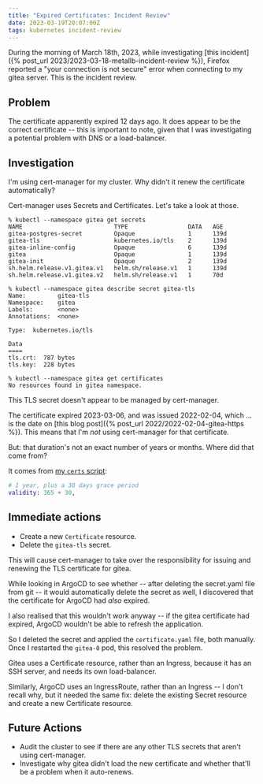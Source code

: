 ```yaml
---
title: "Expired Certificates: Incident Review"
date: 2023-03-19T20:07:00Z
tags: kubernetes incident-review
---
```


During the morning of March 18th, 2023, while investigating [this incident]({% post_url
2023/2023-03-18-metallb-incident-review %}), Firefox reported a "your connection is not secure" error when connecting to
my gitea server. This is the incident review.

## Problem

The certificate apparently expired 12 days ago. It does appear to be the correct certificate -- this is important to
note, given that I was investigating a potential problem with DNS or a load-balancer.

## Investigation

I'm using cert-manager for my cluster. Why didn't it renew the certificate automatically?

Cert-manager uses Secrets and Certificates. Let's take a look at those.

```
% kubectl --namespace gitea get secrets
NAME                          TYPE                 DATA   AGE
gitea-postgres-secret         Opaque               1      139d
gitea-tls                     kubernetes.io/tls    2      139d
gitea-inline-config           Opaque               6      139d
gitea                         Opaque               1      139d
gitea-init                    Opaque               2      139d
sh.helm.release.v1.gitea.v1   helm.sh/release.v1   1      139d
sh.helm.release.v1.gitea.v2   helm.sh/release.v1   1      70d
```

```
% kubectl --namespace gitea describe secret gitea-tls
Name:         gitea-tls
Namespace:    gitea
Labels:       <none>
Annotations:  <none>

Type:  kubernetes.io/tls

Data
====
tls.crt:  787 bytes
tls.key:  228 bytes
```

```
% kubectl --namespace gitea get certificates
No resources found in gitea namespace.
```

This TLS secret doesn't appear to be managed by cert-manager.

The certificate expired 2023-03-06, and was issued 2022-02-04, which ... is the date on [this blog post]({% post_url
2022/2022-02-04-gitea-https %}). This means that I'm _not_ using cert-manager for that certificate.

But: that duration's not an exact number of years or months. Where did that come from?

It comes from [my `certs` script](https://github.com/rlipscombe/elixir-certs/blob/main/certs.exs#L73):

```elixir
# 1 year, plus a 30 days grace period
validity: 365 + 30,
```

## Immediate actions

- Create a new `Certificate` resource.
- Delete the `gitea-tls` secret.

This will cause cert-manager to take over the responsibility for issuing and renewing the TLS certificate for gitea.

While looking in ArgoCD to see whether -- after deleting the secret.yaml file from git -- it would automatically delete
the secret as well, I discovered that the certificate for ArgoCD had _also_ expired.

I also realised that this wouldn't work anyway -- if the gitea certificate had expired, ArgoCD wouldn't be able to
refresh the application.

So I deleted the secret and applied the `certificate.yaml` file, both manually. Once I restarted the `gitea-0` pod, this
resolved the problem.

Gitea uses a Certificate resource, rather than an Ingress, because it has an SSH server, and needs its own
load-balancer.

Similarly, ArgoCD uses an IngressRoute, rather than an Ingress -- I don't recall why, but it needed the same fix: delete
the existing Secret resource and create a new Certificate resource.

## Future Actions

- Audit the cluster to see if there are any other TLS secrets that aren't using cert-manager.
- Investigate why gitea didn't load the new certificate and whether that'll be a problem when it auto-renews.
